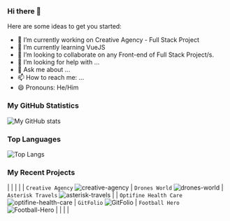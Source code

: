 ### Hi there 👋


<!--**EliusHHimel/EliusHHimel** is a ✨ _special_ ✨ repository because its `README.md` (this file) appears on your GitHub profile.-->

Here are some ideas to get you started:

- 🔭 I’m currently working on Creative Agency - Full Stack Project
- 🌱 I’m currently learning VueJS
- 👯 I’m looking to collaborate on any Front-end of Full Stack Project/s.
- 🤔 I’m looking for help with ...
- 💬 Ask me about ...
- 📫 How to reach me: ...
- 😄 Pronouns: He/Him

### My GitHub Statistics

![My GitHub stats](https://github-readme-stats.vercel.app/api?username=EliusHHimel&show_icons=true&theme=highcontrast&repo=github-readme-stats)

### Top Languages

![Top Langs](https://github-readme-stats.vercel.app/api/top-langs/?username=EliusHHimel&theme=monokai)


### My Recent Projects

| | | |
| `Creative Agency` ![creative-agency][creative-agency] | `Drones World` ![drones-world][drones-world] | `Asterisk Travels` ![asterisk-travels][asterisk-travels] |
| `Optifine Health Care` ![optifine-health-care][optifine-health-care] | `GitFolio` ![GitFolio][GitFolio] | `Football Hero` ![Football-Hero][Football-Hero] |
| | |

[creative-agency]: https://github-readme-stats.vercel.app/api/pin/?username=EliusHHimel&repo=creative-agency&cache_seconds=86400&theme=vision-friendly-dark&show_icons=true
[drones-world]: https://github-readme-stats.vercel.app/api/pin/?username=EliusHHimel&repo=drones-world&cache_seconds=86400&theme=vision-friendly-dark&show_icons=true
[asterisk-travels]: https://github-readme-stats.vercel.app/api/pin/?username=EliusHHimel&repo=asterisk-travels&cache_seconds=86400&theme=vision-friendly-dark&show_icons=true
[optifine-health-care]: https://github-readme-stats.vercel.app/api/pin/?username=EliusHHimel&repo=optifine-health-care&cache_seconds=86400&theme=vision-friendly-dark&show_icons=true
[GitFolio]: https://github-readme-stats.vercel.app/api/pin/?username=EliusHHimel&repo=GitFolio&cache_seconds=86400&theme=vision-friendly-dark&show_icons=true
[Football-Hero]: https://github-readme-stats.vercel.app/api/pin/?username=EliusHHimel&repo=Football-Hero&cache_seconds=86400&theme=vision-friendly-dark&show_icons=true


